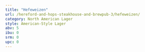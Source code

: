 ```yaml
---
title: "Hefeweizen"
url: /hereford-and-hops-steakhouse-and-brewpub-3/hefeweizen/
category: North American Lager
style: American-Style Lager
abv: 5
ibu: 0
srm: 0
upc: 0
---
```



